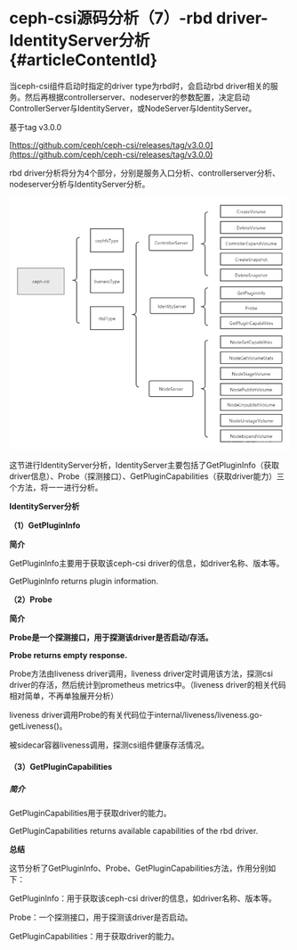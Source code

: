 # ceph-csi源码分析（7）-rbd driver-IdentityServer分析 {#articleContentId}

当ceph-csi组件启动时指定的driver type为rbd时，会启动rbd driver相关的服务。然后再根据controllerserver、nodeserver的参数配置，决定启动ControllerServer与IdentityServer，或NodeServer与IdentityServer。

基于tag v3.0.0

[https://github.com/ceph/ceph-csi/releases/tag/v3.0.0](https://github.com/ceph/ceph-csi/releases/tag/v3.0.0)

rbd driver分析将分为4个部分，分别是服务入口分析、controllerserver分析、nodeserver分析与IdentityServer分析。

![](/assets/compute-container-k8s-cephcsi13633361.png)

这节进行IdentityServer分析，IdentityServer主要包括了GetPluginInfo（获取driver信息）、Probe（探测接口）、GetPluginCapabilities（获取driver能力）三个方法，将一一进行分析。



**IdentityServer分析**

**（1）GetPluginInfo**

**简介**

GetPluginInfo主要用于获取该ceph-csi driver的信息，如driver名称、版本等。



GetPluginInfo returns plugin information.



**（2）Probe**

**简介**

**Probe是一个探测接口，用于探测该driver是否启动/存活。**



**Probe returns empty response.**



Probe方法由liveness driver调用，liveness driver定时调用该方法，探测csi driver的存活，然后统计到prometheus metrics中。（liveness driver的相关代码相对简单，不再单独展开分析）



liveness driver调用Probe的有关代码位于internal/liveness/liveness.go-getLiveness\(\)。

被sidecar容器liveness调用，探测csi组件健康存活情况。



#### （3）GetPluginCapabilities

##### 简介

GetPluginCapabilities用于获取driver的能力。

GetPluginCapabilities returns available capabilities of the rbd driver.



**总结**

这节分析了GetPluginInfo、Probe、GetPluginCapabilities方法，作用分别如下：



GetPluginInfo：用于获取该ceph-csi driver的信息，如driver名称、版本等。

Probe：一个探测接口，用于探测该driver是否启动。

GetPluginCapabilities：用于获取driver的能力。





